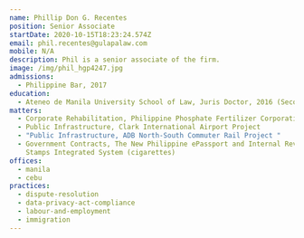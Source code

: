 ```yaml
---
name: Phillip Don G. Recentes
position: Senior Associate
startDate: 2020-10-15T18:23:24.574Z
email: phil.recentes@gulapalaw.com
mobile: N/A
description: Phil is a senior associate of the firm.
image: /img/phil_hgp4247.jpg
admissions:
  - Philippine Bar, 2017
education:
  - Ateneo de Manila University School of Law, Juris Doctor, 2016 (Second Honors)
matters:
  - Corporate Rehabilitation, Philippine Phosphate Fertilizer Corporation
  - Public Infrastructure, Clark International Airport Project
  - "Public Infrastructure, ADB North-South Commuter Rail Project "
  - Government Contracts, The New Philippine ePassport and Internal Revenue
    Stamps Integrated System (cigarettes)
offices:
  - manila
  - cebu
practices:
  - dispute-resolution
  - data-privacy-act-compliance
  - labour-and-employment
  - immigration
---
```

